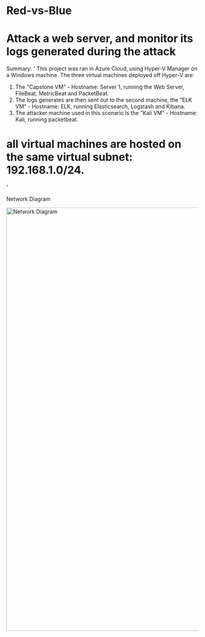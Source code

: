 # Red-vs-Blue
# Attack a web server, and monitor its logs generated during the attack

Summary:
'
This project was ran in Azure Cloud, using Hyper-V Manager on a Windows machine. The three virtual machines deployed off Hyper-V are: 

1. The "Capstone VM" - Hostname: Server 1, running the Web Server, FileBeat, MetricBeat and PacketBeat. 
2. The logs generates are then sent out to the second machine, the "ELK VM" - Hostname: ELK, running Elasticsearch, Logstash and Kibana. 
3. The attacker machine used in this scenario is the "Kali VM" - Hostname: Kali, running packetbeat.

# all virtual machines are hosted on the same virtual subnet: 192.168.1.0/24.
'

Network Diagram

<img width="1107" alt="Network Diagram" src="https://user-images.githubusercontent.com/90374994/155469759-4c85b3d2-b943-4dc6-9470-f30aff583601.png">


